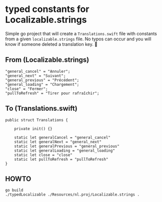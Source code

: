# typed constants for Localizable.strings
Simple go project that will create a `Translations.swift` file with constants from a given `localizable.strings` file. No typos can occur and you will know if someone deleted a translation key. 🥳

## From (Localizable.strings)
```
"general_cancel" = "Annuler";
"general_next" = "Suivant";
"general_previous" = "Précédent";
"general_loading" = "Chargement";
"close" = "Fermer";
"pullToRefresh" = "Tirer pour rafraîchir";
```
## To (Translations.swift)
```
public struct Translations {

	private init() {}
	
	static let generalCancel = "general_cancel"
	static let generalNext = "general_next"
	static let generalPrevious = "general_previous"
	static let generalLoading = "general_loading"
	static let close = "close"
	static let pullToRefresh = "pullToRefresh"
}
```

## HOWTO

```
go build
./typedLocalizable ./Resources/nl.proj/Localizable.strings .
```
